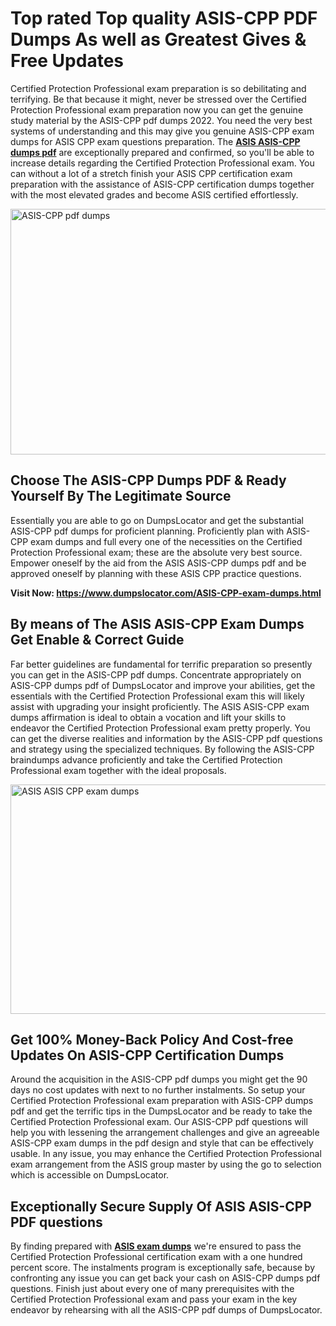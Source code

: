 <h1><strong>Top rated Top quality ASIS-CPP PDF Dumps As well as Greatest Gives &amp; Free Updates</strong></h1>
<p>Certified Protection Professional exam preparation is so debilitating and terrifying. Be that because it might, never be stressed over the Certified Protection Professional exam preparation now you can get the genuine study material by the ASIS-CPP pdf dumps 2022. You need the very best systems of understanding and this may give you genuine ASIS-CPP exam dumps for ASIS CPP exam questions preparation. The <strong><a href="https://www.dumpslocator.com/ASIS-CPP-exam-dumps.html">ASIS ASIS-CPP dumps pdf</a></strong> are exceptionally prepared and confirmed, so you'll be able to increase details regarding the Certified Protection Professional exam. You can without a lot of a stretch finish your ASIS CPP certification exam preparation with the assistance of ASIS-CPP certification dumps together with the most elevated grades and become ASIS certified effortlessly.</p>
<p><img src="https://i.ibb.co/SKhFh8d/Pastel-Purple-Computer-UI-Class-Syllabus-Education-Presentation.png" alt="ASIS-CPP pdf dumps" width="700" height="393" /></p>
<h2><strong>Choose The ASIS-CPP Dumps PDF &amp; Ready Yourself By The Legitimate Source</strong></h2>
<p>Essentially you are able to go on DumpsLocator and get the substantial ASIS-CPP pdf dumps for proficient planning. Proficiently plan with ASIS-CPP exam dumps and full every one of the necessities on the Certified Protection Professional exam; these are the absolute very best source. Empower oneself by the aid from the ASIS ASIS-CPP dumps pdf and be approved oneself by planning with these ASIS CPP practice questions.</p>
<p><strong>Visit Now: <a href="https://www.dumpslocator.com/ASIS-CPP-exam-dumps.html">https://www.dumpslocator.com/ASIS-CPP-exam-dumps.html</a></strong></p>
<h2><strong>By means of The ASIS ASIS-CPP Exam Dumps Get Enable &amp; Correct Guide</strong></h2>
<p>Far better guidelines are fundamental for terrific preparation so presently you can get in the ASIS-CPP pdf dumps. Concentrate appropriately on ASIS-CPP dumps pdf of DumpsLocator and improve your abilities, get the essentials with the Certified Protection Professional exam this will likely assist with upgrading your insight proficiently. The ASIS ASIS-CPP exam dumps affirmation is ideal to obtain a vocation and lift your skills to endeavor the Certified Protection Professional exam pretty properly. You can get the diverse realities and information by the ASIS-CPP pdf questions and strategy using the specialized techniques. By following the ASIS-CPP braindumps advance proficiently and take the Certified Protection Professional exam together with the ideal proposals.</p>
<p><a href="https://www.dumpslocator.com/ASIS-CPP-exam-dumps.html"><img src="https://i.ibb.co/NtZbgjG/Blue-and-White-Medical-Dental-Clinic-Facebook-Ad.png" alt="ASIS ASIS CPP exam dumps" width="700" height="367" /></a></p>
<h2><strong>Get 100% Money-Back Policy And Cost-free Updates On ASIS-CPP Certification Dumps</strong></h2>
<p>Around the acquisition in the ASIS-CPP pdf dumps you might get the 90 days no cost updates with next to no further instalments. So setup your Certified Protection Professional exam preparation with ASIS-CPP dumps pdf and get the terrific tips in the DumpsLocator and be ready to take the Certified Protection Professional exam. Our ASIS-CPP pdf questions will help you with lessening the arrangement challenges and give an agreeable ASIS-CPP exam dumps in the pdf design and style that can be effectively usable. In any issue, you may enhance the Certified Protection Professional exam arrangement from the ASIS group master by using the go to selection which is accessible on DumpsLocator.</p>
<h2><strong>Exceptionally Secure Supply Of ASIS ASIS-CPP PDF questions</strong></h2>
<p>By finding prepared with <strong><a href="https://www.dumpslocator.com/asis-exams.html">ASIS exam dumps</a></strong> we're ensured to pass the Certified Protection Professional certification exam with a one hundred percent score. The instalments program is exceptionally safe, because by confronting any issue you can get back your cash on ASIS-CPP dumps pdf questions. Finish just about every one of many prerequisites with the Certified Protection Professional exam and pass your exam in the key endeavor by rehearsing with all the ASIS-CPP pdf dumps of DumpsLocator.</p>
